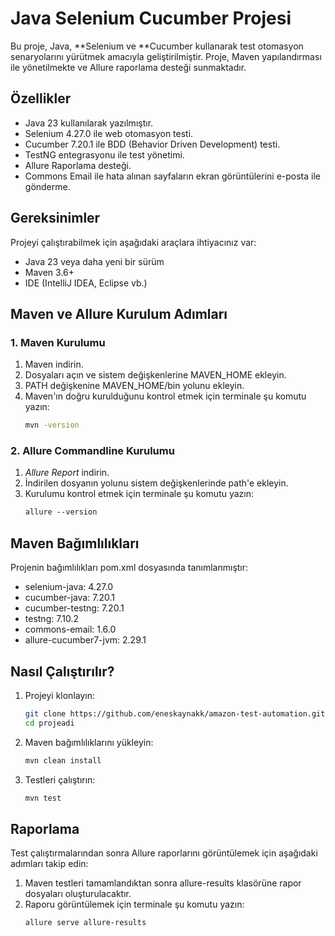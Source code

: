 # Java Selenium Cucumber Projesi

Bu proje, Java, **Selenium ve **Cucumber kullanarak test otomasyon senaryolarını yürütmek amacıyla geliştirilmiştir. Proje, Maven yapılandırması ile yönetilmekte ve Allure raporlama desteği sunmaktadır.

## Özellikler
- Java 23 kullanılarak yazılmıştır.
- Selenium 4.27.0 ile web otomasyon testi.
- Cucumber 7.20.1 ile BDD (Behavior Driven Development) testi.
- TestNG entegrasyonu ile test yönetimi.
- Allure Raporlama desteği.
- Commons Email ile hata alınan sayfaların ekran görüntülerini e-posta ile gönderme.

## Gereksinimler
Projeyi çalıştırabilmek için aşağıdaki araçlara ihtiyacınız var:
- Java 23 veya daha yeni bir sürüm
- Maven 3.6+
- IDE (IntelliJ IDEA, Eclipse vb.)

## Maven ve Allure Kurulum Adımları
### 1. Maven Kurulumu
1. Maven indirin.
2. Dosyaları açın ve sistem değişkenlerine MAVEN_HOME ekleyin.
3. PATH değişkenine MAVEN_HOME/bin yolunu ekleyin.
4. Maven'ın doğru kurulduğunu kontrol etmek için terminale şu komutu yazın:
    ```bash
    mvn -version
    

### 2. Allure Commandline Kurulumu
1. *Allure Report* indirin.
2. İndirilen dosyanın yolunu sistem değişkenlerinde path'e ekleyin.
3. Kurulumu kontrol etmek için terminale şu komutu yazın:
    ```bash
    allure --version

## Maven Bağımlılıkları
Projenin bağımlılıkları pom.xml dosyasında tanımlanmıştır:
- selenium-java: 4.27.0
- cucumber-java: 7.20.1
- cucumber-testng: 7.20.1
- testng: 7.10.2
- commons-email: 1.6.0
- allure-cucumber7-jvm: 2.29.1

## Nasıl Çalıştırılır?
1. Projeyi klonlayın:
    ```bash
    git clone https://github.com/eneskaynakk/amazon-test-automation.git
    cd projeadi
    
2. Maven bağımlılıklarını yükleyin:
    ```bash
    mvn clean install
    
3. Testleri çalıştırın:
    ```bash
    mvn test
    
## Raporlama
Test çalıştırmalarından sonra Allure raporlarını görüntülemek için aşağıdaki adımları takip edin:  
1. Maven testleri tamamlandıktan sonra allure-results klasörüne rapor dosyaları oluşturulacaktır.  
2. Raporu görüntülemek için terminale şu komutu yazın:  
    ```bash
    allure serve allure-results
